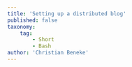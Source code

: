 ```yaml
---
title: 'Setting up a distributed blog'
published: false
taxonomy:
    tag:
        - Short
        - Bash
author: 'Christian Beneke'
---
```


